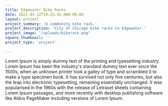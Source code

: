 ```yaml
---
title: Edgewater Bike Racks
date: 2021-03-12T19:25:42.000-06:00
layout: project
project_summary: 'A community bike rack.'
project_description: 'City of Chicago bike racks in Edgewater.'
project_image: "/uploads/bikerack.png"
square_thumbnail: ''
project_type: 'project'

---
```


 Lorem Ipsum is simply dummy text of the printing and typesetting industry. Lorem Ipsum has been the industry's standard dummy text ever since the 1500s, when an unknown printer took a galley of type and scrambled it to make a type specimen book. It has survived not only five centuries, but also the leap into electronic typesetting, remaining essentially unchanged. It was popularised in the 1960s with the release of Letraset sheets containing Lorem Ipsum passages, and more recently with desktop publishing software like Aldus PageMaker including versions of Lorem Ipsum.
